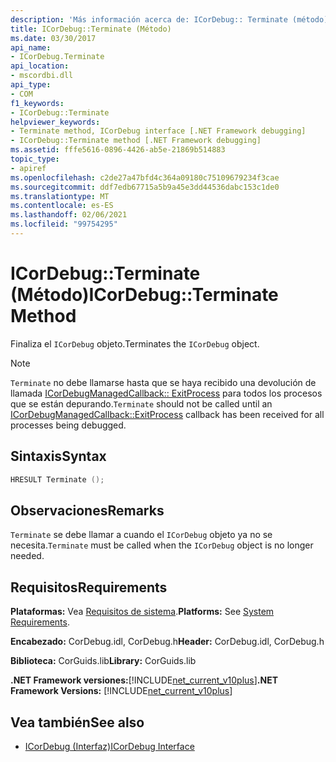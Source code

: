 ```yaml
---
description: 'Más información acerca de: ICorDebug:: Terminate (método)'
title: ICorDebug::Terminate (Método)
ms.date: 03/30/2017
api_name:
- ICorDebug.Terminate
api_location:
- mscordbi.dll
api_type:
- COM
f1_keywords:
- ICorDebug::Terminate
helpviewer_keywords:
- Terminate method, ICorDebug interface [.NET Framework debugging]
- ICorDebug::Terminate method [.NET Framework debugging]
ms.assetid: fffe5616-0896-4426-ab5e-21869b514883
topic_type:
- apiref
ms.openlocfilehash: c2de27a47bfd4c364a09180c75109679234f3cae
ms.sourcegitcommit: ddf7edb67715a5b9a45e3dd44536dabc153c1de0
ms.translationtype: MT
ms.contentlocale: es-ES
ms.lasthandoff: 02/06/2021
ms.locfileid: "99754295"
---
```

# <a name="icordebugterminate-method"></a><span data-ttu-id="22e47-103">ICorDebug::Terminate (Método)</span><span class="sxs-lookup"><span data-stu-id="22e47-103">ICorDebug::Terminate Method</span></span>

<span data-ttu-id="22e47-104">Finaliza el `ICorDebug` objeto.</span><span class="sxs-lookup"><span data-stu-id="22e47-104">Terminates the `ICorDebug` object.</span></span>  
  
> [!NOTE]
> <span data-ttu-id="22e47-105">`Terminate` no debe llamarse hasta que se haya recibido una devolución de llamada [ICorDebugManagedCallback:: ExitProcess](icordebugmanagedcallback-exitprocess-method.md) para todos los procesos que se están depurando.</span><span class="sxs-lookup"><span data-stu-id="22e47-105">`Terminate` should not be called until an [ICorDebugManagedCallback::ExitProcess](icordebugmanagedcallback-exitprocess-method.md) callback has been received for all processes being debugged.</span></span>  
  
## <a name="syntax"></a><span data-ttu-id="22e47-106">Sintaxis</span><span class="sxs-lookup"><span data-stu-id="22e47-106">Syntax</span></span>  
  
```cpp  
HRESULT Terminate ();  
```  
  
## <a name="remarks"></a><span data-ttu-id="22e47-107">Observaciones</span><span class="sxs-lookup"><span data-stu-id="22e47-107">Remarks</span></span>  

 <span data-ttu-id="22e47-108">`Terminate` se debe llamar a cuando el `ICorDebug` objeto ya no se necesita.</span><span class="sxs-lookup"><span data-stu-id="22e47-108">`Terminate` must be called when the `ICorDebug` object is no longer needed.</span></span>  
  
## <a name="requirements"></a><span data-ttu-id="22e47-109">Requisitos</span><span class="sxs-lookup"><span data-stu-id="22e47-109">Requirements</span></span>  

 <span data-ttu-id="22e47-110">**Plataformas:** Vea [Requisitos de sistema](../../get-started/system-requirements.md).</span><span class="sxs-lookup"><span data-stu-id="22e47-110">**Platforms:** See [System Requirements](../../get-started/system-requirements.md).</span></span>  
  
 <span data-ttu-id="22e47-111">**Encabezado:** CorDebug.idl, CorDebug.h</span><span class="sxs-lookup"><span data-stu-id="22e47-111">**Header:** CorDebug.idl, CorDebug.h</span></span>  
  
 <span data-ttu-id="22e47-112">**Biblioteca:** CorGuids.lib</span><span class="sxs-lookup"><span data-stu-id="22e47-112">**Library:** CorGuids.lib</span></span>  
  
 <span data-ttu-id="22e47-113">**.NET Framework versiones:**[!INCLUDE[net_current_v10plus](../../../../includes/net-current-v10plus-md.md)]</span><span class="sxs-lookup"><span data-stu-id="22e47-113">**.NET Framework Versions:** [!INCLUDE[net_current_v10plus](../../../../includes/net-current-v10plus-md.md)]</span></span>  
  
## <a name="see-also"></a><span data-ttu-id="22e47-114">Vea también</span><span class="sxs-lookup"><span data-stu-id="22e47-114">See also</span></span>

- [<span data-ttu-id="22e47-115">ICorDebug (Interfaz)</span><span class="sxs-lookup"><span data-stu-id="22e47-115">ICorDebug Interface</span></span>](icordebug-interface.md)
